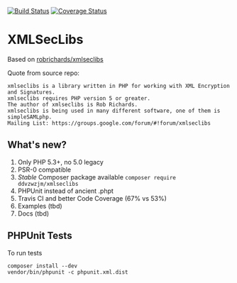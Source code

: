 [![Build Status](https://travis-ci.org/ddvzwzjm/xmlseclibs.svg?branch=master)](https://travis-ci.org/ddvzwzjm/xmlseclibs)
[![Coverage Status](https://coveralls.io/repos/ddvzwzjm/xmlseclibs/badge.svg)](https://coveralls.io/r/ddvzwzjm/xmlseclibs)

# XMLSecLibs 

Based on [robrichards/xmlseclibs](https://github.com/robrichards/xmlseclibs)

Quote from source repo:
```
xmlseclibs is a library written in PHP for working with XML Encryption and Signatures.
xmlseclibs requires PHP version 5 or greater.
The author of xmlseclibs is Rob Richards.
xmlseclibs is being used in many different software, one of them is simpleSAMLphp. 
Mailing List: https://groups.google.com/forum/#!forum/xmlseclibs
```
## What's new?

1. Only PHP 5.3+, no 5.0 legacy
2. PSR-0 compatible
3. *Stable* Composer package available `composer require ddvzwzjm/xmlseclibs`
4. PHPUnit instead of ancient .phpt
5. Travis CI and better Code Coverage (67% vs 53%)
6. Examples (tbd)
7. Docs (tbd)

## PHPUnit Tests

To run tests
```
composer install --dev
vendor/bin/phpunit -c phpunit.xml.dist
```
